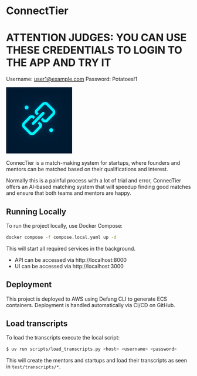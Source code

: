 # ConnectTier

# ATTENTION JUDGES: YOU CAN USE THESE CREDENTIALS TO LOGIN TO THE APP AND TRY IT

Username: user1@example.com
Password: Potatoes!1

<a href="https://connectier.app" target="_blank">
    <img src="./assets/logo.png" alt="logo" width="180" height="180" />
</a>

ConnecTier is a match-making system for startups, where founders and mentors can be matched based on their qualifications and interest.

Normally this is a painful process with a lot of trial and error, ConnecTier offers an AI-based matching system that will speedup finding good matches and ensure that both teams and mentors are happy.

## Running Locally

To run the project locally, use Docker Compose:

```sh
docker compose -f compose.local.yaml up -d
```

This will start all required services in the background.

- API can be accessed via http://localhost:8000
- UI can be accessed via http://localhost:3000

## Deployment

This project is deployed to AWS using Defang CLI to generate ECS containers. Deployment is handled automatically via CI/CD on GitHub.

## Load transcripts

To load the transcripts execute the local script:

```bash
$ uv run scripts/load_transcripts.py <host> <username> <password>
```

This will create the mentors and startups and load their transcripts as seen in `test/transcripts/*`.
